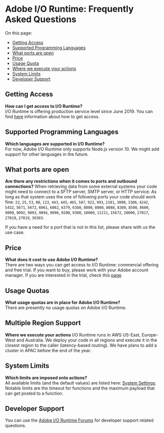 # Adobe I/O Runtime: Frequently Asked Questions

On this page: 
- [Getting Access ](#getting-access)
- [Supported Programming Languages](#supported-programming-languages)
- [What ports are open](#what-ports-are-open)
- [Price](#price)
- [Usage Quota](#usage-quota)
- [Where we execute your actions](#multiple-region-support)
- [System Limits](#system-limits)
- [Developer Support](#developer-support)

## Getting Access 
**How can I get access to I/O Runtime?**  
I/O Runtime is offering production service level since June 2019. You can find [here](../overview/request_a_trial.md) information about how to get access.

## Supported Programming Languages 
**Which languages are supported in I/O Runtime?**  
For now, Adobe I/O Runtime only supports Node.js version 10. We might add support for other languages in the future.

## What ports are open
**Are there any restrictions when it comes to ports and outbound connections?**
When retrieving data from some external systems your code might need to connect to a SFTP server, SMTP server, or HTTP service. As long as that system uses the one of following ports your code should work fine: `22`, `25`, `53`, `80`, `123`, `443`, `445`,  `465`, `587`, `922`, `993`, `2181`, `3000`, `3306`, `4242`, `5432`, `5671`, `5672`, `6061`, `6062`, `6379`, `6380`, `8000`, `8080`, `8088`, `8300`, `8500`, `8600`, `9090`, `9092`, `9093`, `9094`, `9096`, `9200`, `9300`, `10000`, `11211`, `15672`, `20000`, `27017`, `27018`, `27019`, `30303`. 

If you have a need for a port that is not in this list, please share with us the use case. 

## Price 
**What does it cost to use Adobe I/O Runtime?**  
There are two ways you can get access to I/O Runtime: commercial offering and free trial. If you want to buy, please work with your Adobe account manager. If you are interested in the trial, check this [page](../overview/request_a_trial.md). 

## Usage Quotas 
**What usage quotas are in place for Adobe I/O Runtime?**  
There are presently no usage quotas on Adobe I/O Runtime.

## Multiple Region Support
**Where we execute your actions**
I/O Runtime runs in AWS US-East, Europe-West and Australia. We deploy your code in all regions and execute it in the closest region to the caller (latency-based routing). We have plans to add a cluster in APAC before the end of the year.

## System Limits
**Which limits are imposed onto actions?**  
All available limits (and the default values) are listed here: [System Settings](../guides/system_settings.md). Notable limits are the timeout for functions and the maximum payload that can get posted to a function.

## Developer Support
You can use the [Adobe I/O Runtime Forums](https://forums.adobe.com/community/adobe-io/adobe-io-runtime) for developer support related questions. 

